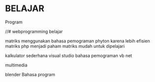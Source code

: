 # BELAJAR
Program


//# webprogramming belajar

matriks menggunakan bahasa pemograman phyton karena lebih efisien matriks php menjadi paham matriks mudah untuk dipelajari

kalkulator sederhana visual studio bahasa pemograman vb net

multimedia

blender Bahasa program
